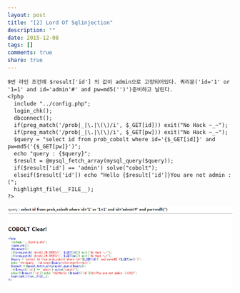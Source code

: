 ```yaml
---
layout: post
title: "[2] Lord Of Sqlinjection"
description: ""
date: 2015-12-08
tags: []
comments: true
share: true
---
```



    9번 라인 조건에 $result['id'] 의 값이 admin으로 고정되어있다. 쿼리문('id='1' or '1=1' and id='admin'#' and pw=md5('')')준비하고 날린다.
    <?php
      include "../config.php"; 
      login_chk();
      dbconnect();
      if(preg_match('/prob|_|\.|\(\)/i', $_GET[id])) exit("No Hack ~_~"); 
      if(preg_match('/prob|_|\.|\(\)/i', $_GET[pw])) exit("No Hack ~_~"); 
      $query = "select id from prob_cobolt where id='{$_GET[id]}' and pw=md5('{$_GET[pw]}')"; 
      echo "query : {$query}"; 
      $result = @mysql_fetch_array(mysql_query($query)); 
      if($result['id'] == 'admin') solve("cobolt");
      elseif($result['id']) echo "Hello {$result['id']}You are not admin :("; 
      highlight_file(__FILE__); 
    ?>

  

![](/assets/images/posts/414/234CD1475666A52B378792.PNG)

  

